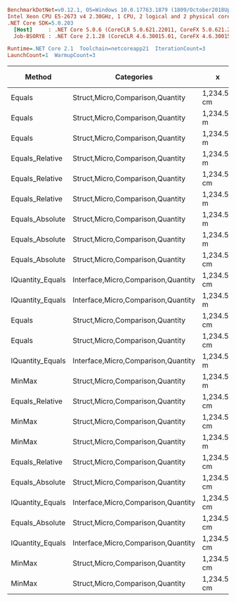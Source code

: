``` ini

BenchmarkDotNet=v0.12.1, OS=Windows 10.0.17763.1879 (1809/October2018Update/Redstone5)
Intel Xeon CPU E5-2673 v4 2.30GHz, 1 CPU, 2 logical and 2 physical cores
.NET Core SDK=5.0.203
  [Host]     : .NET Core 5.0.6 (CoreCLR 5.0.621.22011, CoreFX 5.0.621.22011), X64 RyuJIT
  Job-BSORYE : .NET Core 2.1.28 (CoreCLR 4.6.30015.01, CoreFX 4.6.30015.01), X64 RyuJIT

Runtime=.NET Core 2.1  Toolchain=netcoreapp21  IterationCount=3  
LaunchCount=1  WarmupCount=3  

```
|           Method |                          Categories |           x |           y |      Mean |     Error |    StdDev |    StdErr |       Min |      Max |    Median |  Gen 0 | Gen 1 | Gen 2 | Allocated |
|----------------- |------------------------------------ |------------ |------------ |----------:|----------:|----------:|----------:|----------:|---------:|----------:|-------:|------:|------:|----------:|
|           Equals |    Struct,Micro,Comparison,Quantity | 1,234.56 cm | 1,234.56 cm |  9.999 ns | 1.6466 ns | 0.0903 ns | 0.0521 ns |  9.918 ns | 10.10 ns |  9.984 ns |      - |     - |     - |         - |
|           Equals |    Struct,Micro,Comparison,Quantity |  1,234.56 m |  1,234.56 m | 10.071 ns | 0.7091 ns | 0.0389 ns | 0.0224 ns | 10.026 ns | 10.10 ns | 10.088 ns |      - |     - |     - |         - |
|           Equals |    Struct,Micro,Comparison,Quantity |  1,234.56 m |         0 m | 10.961 ns | 4.1612 ns | 0.2281 ns | 0.1317 ns | 10.775 ns | 11.22 ns | 10.893 ns |      - |     - |     - |         - |
|  Equals_Relative |    Struct,Micro,Comparison,Quantity |  1,234.56 m |  1,234.56 m | 11.961 ns | 6.1301 ns | 0.3360 ns | 0.1940 ns | 11.693 ns | 12.34 ns | 11.851 ns |      - |     - |     - |         - |
|  Equals_Relative |    Struct,Micro,Comparison,Quantity | 1,234.56 cm | 1,234.56 cm | 12.065 ns | 1.7790 ns | 0.0975 ns | 0.0563 ns | 11.959 ns | 12.15 ns | 12.086 ns |      - |     - |     - |         - |
|  Equals_Relative |    Struct,Micro,Comparison,Quantity |  1,234.56 m |         0 m | 12.146 ns | 3.1055 ns | 0.1702 ns | 0.0983 ns | 11.966 ns | 12.30 ns | 12.167 ns |      - |     - |     - |         - |
|  Equals_Absolute |    Struct,Micro,Comparison,Quantity |  1,234.56 m |  1,234.56 m | 13.210 ns | 4.3072 ns | 0.2361 ns | 0.1363 ns | 13.021 ns | 13.47 ns | 13.135 ns |      - |     - |     - |         - |
|  Equals_Absolute |    Struct,Micro,Comparison,Quantity |  1,234.56 m |         0 m | 13.245 ns | 3.2047 ns | 0.1757 ns | 0.1014 ns | 13.123 ns | 13.45 ns | 13.167 ns |      - |     - |     - |         - |
|  Equals_Absolute |    Struct,Micro,Comparison,Quantity | 1,234.56 cm | 1,234.56 cm | 13.392 ns | 2.6062 ns | 0.1429 ns | 0.0825 ns | 13.240 ns | 13.52 ns | 13.413 ns |      - |     - |     - |         - |
| IQuantity_Equals | Interface,Micro,Comparison,Quantity | 1,234.56 cm | 1,234.56 cm | 15.239 ns | 2.8880 ns | 0.1583 ns | 0.0914 ns | 15.069 ns | 15.38 ns | 15.265 ns |      - |     - |     - |         - |
| IQuantity_Equals | Interface,Micro,Comparison,Quantity |  1,234.56 m |  1,234.56 m | 15.384 ns | 1.3460 ns | 0.0738 ns | 0.0426 ns | 15.324 ns | 15.47 ns | 15.362 ns |      - |     - |     - |         - |
|           Equals |    Struct,Micro,Comparison,Quantity | 1,234.56 cm |        0 km | 16.021 ns | 4.6192 ns | 0.2532 ns | 0.1462 ns | 15.797 ns | 16.30 ns | 15.969 ns |      - |     - |     - |         - |
|           Equals |    Struct,Micro,Comparison,Quantity | 1,234.56 cm |         0 m | 16.503 ns | 1.2448 ns | 0.0682 ns | 0.0394 ns | 16.435 ns | 16.57 ns | 16.504 ns |      - |     - |     - |         - |
| IQuantity_Equals | Interface,Micro,Comparison,Quantity |  1,234.56 m |         0 m | 16.544 ns | 1.5407 ns | 0.0844 ns | 0.0488 ns | 16.453 ns | 16.62 ns | 16.558 ns |      - |     - |     - |         - |
|           MinMax |    Struct,Micro,Comparison,Quantity |  1,234.56 m |  1,234.56 m | 19.524 ns | 4.7785 ns | 0.2619 ns | 0.1512 ns | 19.304 ns | 19.81 ns | 19.455 ns | 0.0050 |     - |     - |      32 B |
|  Equals_Relative |    Struct,Micro,Comparison,Quantity | 1,234.56 cm |        0 km | 19.640 ns | 5.7373 ns | 0.3145 ns | 0.1816 ns | 19.374 ns | 19.99 ns | 19.560 ns |      - |     - |     - |         - |
|           MinMax |    Struct,Micro,Comparison,Quantity | 1,234.56 cm | 1,234.56 cm | 19.739 ns | 1.4316 ns | 0.0785 ns | 0.0453 ns | 19.664 ns | 19.82 ns | 19.734 ns | 0.0050 |     - |     - |      32 B |
|           MinMax |    Struct,Micro,Comparison,Quantity |  1,234.56 m |         0 m | 20.371 ns | 2.0092 ns | 0.1101 ns | 0.0636 ns | 20.244 ns | 20.45 ns | 20.422 ns | 0.0050 |     - |     - |      32 B |
|  Equals_Relative |    Struct,Micro,Comparison,Quantity | 1,234.56 cm |         0 m | 20.410 ns | 6.3564 ns | 0.3484 ns | 0.2012 ns | 20.141 ns | 20.80 ns | 20.286 ns |      - |     - |     - |         - |
|  Equals_Absolute |    Struct,Micro,Comparison,Quantity | 1,234.56 cm |        0 km | 21.352 ns | 1.8051 ns | 0.0989 ns | 0.0571 ns | 21.241 ns | 21.43 ns | 21.386 ns |      - |     - |     - |         - |
| IQuantity_Equals | Interface,Micro,Comparison,Quantity | 1,234.56 cm |        0 km | 21.707 ns | 5.9996 ns | 0.3289 ns | 0.1899 ns | 21.487 ns | 22.08 ns | 21.548 ns |      - |     - |     - |         - |
|  Equals_Absolute |    Struct,Micro,Comparison,Quantity | 1,234.56 cm |         0 m | 21.854 ns | 3.0091 ns | 0.1649 ns | 0.0952 ns | 21.670 ns | 21.99 ns | 21.906 ns |      - |     - |     - |         - |
| IQuantity_Equals | Interface,Micro,Comparison,Quantity | 1,234.56 cm |         0 m | 22.561 ns | 9.2849 ns | 0.5089 ns | 0.2938 ns | 22.090 ns | 23.10 ns | 22.493 ns |      - |     - |     - |         - |
|           MinMax |    Struct,Micro,Comparison,Quantity | 1,234.56 cm |         0 m | 24.148 ns | 2.8997 ns | 0.1589 ns | 0.0918 ns | 24.049 ns | 24.33 ns | 24.064 ns | 0.0050 |     - |     - |      32 B |
|           MinMax |    Struct,Micro,Comparison,Quantity | 1,234.56 cm |        0 km | 24.563 ns | 9.0419 ns | 0.4956 ns | 0.2861 ns | 24.260 ns | 25.13 ns | 24.294 ns | 0.0050 |     - |     - |      32 B |
